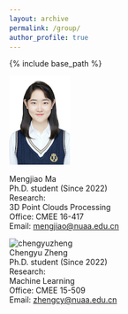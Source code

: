 ```yaml
---
layout: archive
permalink: /group/
author_profile: true
---
```


{% include base_path %}

![mengjiaoma](/images/mengjiaoma1.jpg)

Mengjiao Ma  
Ph.D. student (Since 2022)  
Research:  
3D Point Clouds Processing  
Office: CMEE 16-417  
Email: mengjiao@nuaa.edu.cn  


![chengyuzheng](https://github.com/mingqiangwei/mingqiangwei.github.io/blob/mingqiangwei-patch-1/images/chengyuzheng.png)  
Chengyu Zheng  
Ph.D. student (Since 2022)  
Research:  
Machine Learning  
Office: CMEE 15-509  
Email: zhengcy@nuaa.edu.cn   
